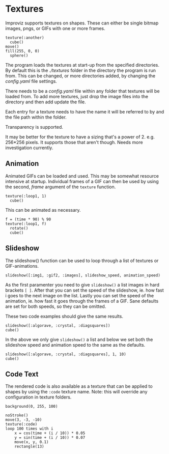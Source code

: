 # Textures

Improviz supports textures on shapes. These can either be single bitmap images, pngs, or GIFs with one or more frames.

```
texture(:another)
  cube()
move()
fill(255, 0, 0)
  sphere()
```

The program loads the textures at start-up from the specified directories. By default this is the *./textures* folder in the directory the program is run from. This can be changed, or more directories added, by changing the *config.yaml* file settings.

There needs to be a *config.yaml* file within any folder that textures will be loaded from. To add more textures, just drop the image files into the directory and then add update the file.

Each entry for a texture needs to have the name it will be referred to by and the file path within the folder.

Transparency is supported.

It may be better for the texture to have a sizing that's a power of 2. e.g. 256*256  pixels. It supports those that aren't though. Needs more investigation currently.

## Animation

Animated GIFs can be loaded and used. This may be somewhat resource intensive at startup. Individual frames of a GIF can then be used by using the second, *frame* argument of the `texture` function.

```
texture(:loop1, 1)
  cube()
```

This can be animated as necessary.

```
f = (time * 90) % 90
texture(:loop1, f)
  rotate()
  cube()
```


## Slideshow

The slideshow() function can be used to loop through a list of textures or GIF-animations.

```
slideshow([:img1, :gif2, :images], slideshow_speed, animation_speed)
```

As the first paramenter you need to give `slideshow()` a list images in hard brackets `[ ]`. After that you can set the speed of the slideshow, ie. how fast i goes to the next image on the list. Lastly you can set the speed of the animation, ie. how fast it goes through the frames of a GIF. Sane defaults are set for both speeds, so they can be omitted.

These two code examples should give the same results. 

```
slideshow([:algorave, :crystal, :diagsquares])
cube()
```

In the above we only give `slideshow()` a list and below we set both the slideshow speed and animation speed to the same as the defaults.

```
slideshow([:algorave, :crystal, :diagsquares], 1, 10)
cube()
```


## Code Text

The rendered code is also available as a texture that can be applied to shapes by using the `:code` texture name.
Note: this will override any configuration in texture folders.

```
background(0, 255, 100)

noStroke()
move(3, -3, -10)
texture(:code)
loop 100 times with i
	x = cos(time + (i / 10)) * 0.05
	y = sin(time + (i / 10)) * 0.07
	move(x, y, 0.1)
	rectangle(13)
```
